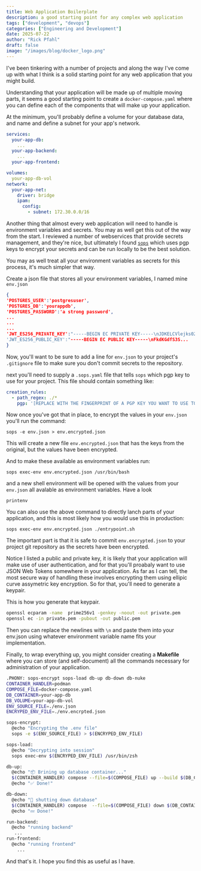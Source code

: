 ```yaml
---
title: Web Application Boilerplate
description: a good starting point for any complex web application
tags: ["development", "devops"]
categories: ["Engineering and Development"]
date: 2025-07-22
author: "Rick Pfahl"
draft: false
image: "/images/blog/docker_logo.png"
---
```


I've been tinkering with a number of projects and along the way I've come up with what I think is a solid starting point for any web application that you might build.

Understanding that your application will be made up of multiple moving parts, it seems a good starting point to create a `docker-compose.yaml` where you can define each of the components that will make up your application.

At the minimum, you'll probably define a volume for your database data, and name and define a subnet for your app's network.

```yaml
services:
  your-app-db:
    ...
  your-app-backend:
    ...
  your-app-frontend:

volumes:
  your-app-db-vol
network:
  your-app-net:
    driver: bridge
    ipam:
      config:
        - subnet: 172.30.0.0/16
```

Another thing that almost every web application will need to handle is environment variables and secrets. You may as well get this out of the way from the start. I reviewed a number of webservices that provide secrets management, and they're nice, but ultimately I found [`sops`](https://github.com/getsops/sops) which uses pgp keys to encrypt your secrets and can be run locally to be the best solution.

You may as well treat all your environment variables as secrets for this process, it's much simpler that way.

Create a json file that stores all your environment variables, I named mine `env.json` 

```json
{
'POSTGRES_USER':'postgresuser',
'POSTGRES_DB':'yourappdb',
'POSTGRES_PASSWORD':'a strong password',
...
...
...
'JWT_ES256_PRIVATE_KEY':"-----BEGIN EC PRIVATE KEY-----\nJDKELCVlejks02...
'JWT_ES256_PUBLIC_KEY':"-----BEGIN EC PUBLIC KEY-----\nFkdKGdfS3S...
}
```

Now, you'll want to be sure to add a line for `env.json` to your project's `.gitignore` file to make sure you don't commit secrets to the repository.

next you'll need to supply a `.sops.yaml` file that tells `sops` which pgp key to use for your project. This file should contain something like:

```yaml
creation_rules:
  - path_regex: ./*
    pgp: '[REPLACE WITH THE FINGERPRINT OF A PGP KEY YOU WANT TO USE TO ENCRYPT YOUR SECRETS]'
```

Now once you've got that in place, to encrypt the values in your `env.json` you'll run the command:

`sops -e env.json > env.encrypted.json`

This will create a new file `env.encrypted.json` that has the keys from the original, but the values have been encrypted.

And to make these available as environment variables run:

`sops exec-env env.encrypted.json /usr/bin/bash`

and a new shell environment will be opened with the values from your `env.json` all avalable as environment variables. Have a look

`printenv`

You can also use the above command to directly lanch parts of your application, and this is most likely how you would use this in production:

`sops exec-env env.encrypted.json ./entrypoint.sh`

The important part is that it is safe to commit `env.encrypted.json` to your project git repository as the secrets have been encrypted.

Notice I listed a public and private key, it is likely that your application will make use of user authentication, and for that you'll proabaly want to use JSON Web Tokens somewhere in your application. As far as I can tell, the most secure way of handling these involves encrypting them using ellipic curve assymetric key encryption. So for that, you'll need to generate a keypair.

This is how you generate that keypair.

```bash
openssl ecparam -name  prime256v1 -genkey -noout -out private.pem
openssl ec -in private.pem -pubout -out public.pem 
```

Then you can replace the newlines with `\n` and paste them into your env.json using whatever environment variable name fits your implementation.

Finally, to wrap everything up, you might consider creating a **Makefile** where you can store (and self-document) all the commands necessary for administration of your application.

```bash
.PHONY: sops-encrypt sops-load db-up db-down db-nuke 
CONTAINER_HANDLER=podman
COMPOSE_FILE=docker-compose.yaml
DB_CONTAINER=your-app-db
DB_VOLUME=your-app-db-vol
ENV_SOURCE_FILE=./env.json
ENCRYPED_ENV_FILE=./env.encrpted.json

sops-encrypt:
  @echo "Encrypting the .env file"
  sops -e $(ENV_SOURCE_FILE) > $(ENCRYPED_ENV_FILE)

sops-load:
  @echo "Decrypting into session"
  sops exec-env $(ENCRYPED_ENV_FILE) /usr/bin/zsh

db-up:
  @echo "📦 Brining up database container..."
  $(CONTAINER_HANDLER) compose --file=$(COMPOSE_FILE) up --build $(DB_CONTAINER)
  @echo "✅ Done!"

db-down:
  @echo "🛑 shutting down database"
  $(CONTAINER_HANDLER) compose  --file=$(COMPOSE_FILE) down $(DB_CONTAINER)
  @echo "💤 Done!"

run-backend:
  @echo "running backend"
   ...
run-frontend:
  @echo "running frontend"
    ...
```

And that's it. I hope you find this as useful as I have.
